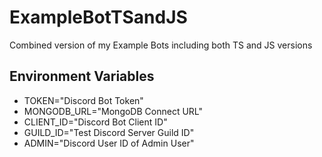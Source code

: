 # ExampleBotTSandJS
Combined version of my Example Bots including both TS and JS versions

## Environment Variables
* TOKEN="Discord Bot Token"
* MONGODB_URL="MongoDB Connect URL"
* CLIENT_ID="Discord Bot Client ID"
* GUILD_ID="Test Discord Server Guild ID"
* ADMIN="Discord User ID of Admin User"
